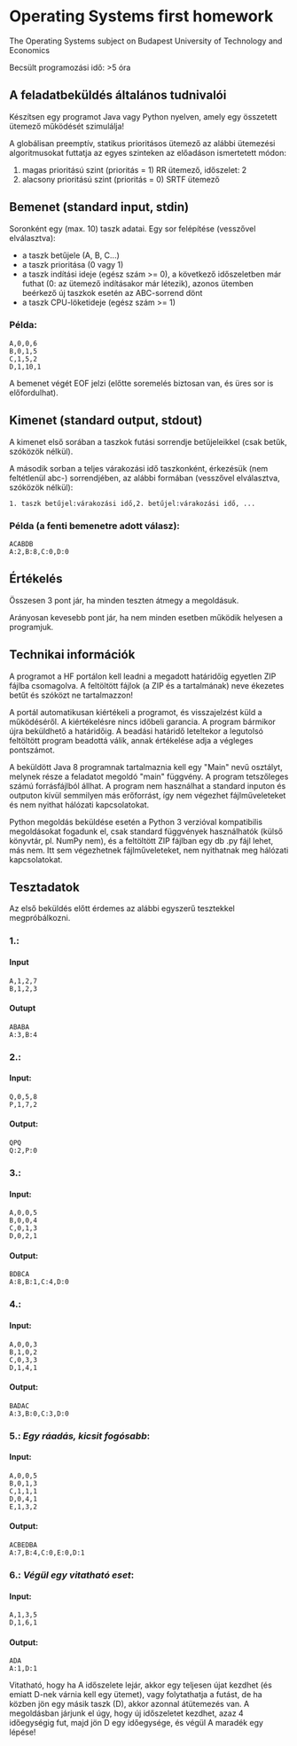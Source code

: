 # Operating Systems first homework

The Operating Systems subject on Budapest University of Technology and Economics

Becsült programozási idő: >5 óra

## A feladatbeküldés általános tudnivalói

Készítsen egy programot Java vagy Python nyelven, amely egy összetett ütemező működését szimulálja!

A globálisan preemptív, statikus prioritásos ütemező az alábbi ütemezési algoritmusokat futtatja az egyes szinteken az előadáson ismertetett módon:

1. magas prioritású szint (prioritás = 1) RR ütemező, időszelet: 2
2. alacsony prioritású szint (prioritás = 0) SRTF ütemező

## Bemenet (standard input, stdin)

Soronként egy (max. 10) taszk adatai. Egy sor felépítése (vesszővel elválasztva):

- a taszk betűjele (A, B, C...)
- a taszk prioritása (0 vagy 1)
- a taszk indítási ideje (egész szám >= 0), a következő időszeletben már futhat (0: az ütemező indításakor már létezik), azonos ütemben beérkező új taszkok esetén az ABC-sorrend dönt
- a taszk CPU-löketideje (egész szám >= 1)

### Példa:

```
A,0,0,6
B,0,1,5
C,1,5,2
D,1,10,1
```

A bemenet végét EOF jelzi (előtte soremelés biztosan van, és üres sor is előfordulhat).

## Kimenet (standard output, stdout)

A kimenet első sorában a taszkok futási sorrendje betűjeleikkel (csak betűk, szóközök nélkül).

A második sorban a teljes várakozási idő taszkonként, érkezésük (nem feltétlenül abc-) sorrendjében, az alábbi formában (vesszővel elválasztva, szóközök nélkül):

```
1. taszk betűjel:várakozási idő,2. betűjel:várakozási idő, ...
```

### Példa (a fenti bemenetre adott válasz):

```
ACABDB
A:2,B:8,C:0,D:0
```

## Értékelés

Összesen 3 pont jár, ha minden teszten átmegy a megoldásuk.

Arányosan kevesebb pont jár, ha nem minden esetben működik helyesen a programjuk.

## Technikai információk

A programot a HF portálon kell leadni a megadott határidőig egyetlen ZIP fájlba csomagolva. A feltöltött fájlok (a ZIP és a tartalmának) neve ékezetes betűt és szóközt ne tartalmazzon!

A portál automatikusan kiértékeli a programot, és visszajelzést küld a működéséről. A kiértékelésre nincs időbeli garancia. A program bármikor újra beküldhető a határidőig. A beadási határidő leteltekor a legutolsó feltöltött program beadottá válik, annak értékelése adja a végleges pontszámot.

A beküldött Java 8 programnak tartalmaznia kell egy "Main" nevű osztályt, melynek része a feladatot megoldó "main" függvény. A program tetszőleges számú forrásfájlból állhat. A program nem használhat a standard inputon és outputon kívül semmilyen más erőforrást, így nem végezhet fájlműveleteket és nem nyithat hálózati kapcsolatokat.

Python megoldás beküldése esetén a Python 3 verzióval kompatibilis megoldásokat fogadunk el, csak standard függvények használhatók (külső könyvtár, pl. NumPy nem), és a feltöltött ZIP fájlban egy db .py fájl lehet, más nem. Itt sem végezhetnek fájlműveleteket, nem nyithatnak meg hálózati kapcsolatokat.

## Tesztadatok

Az első beküldés előtt érdemes az alábbi egyszerű tesztekkel megpróbálkozni.

### 1.:

#### Input

```
A,1,2,7
B,1,2,3
```

#### Outupt

```
ABABA
A:3,B:4
```

### 2.:

#### Input:

```
Q,0,5,8
P,1,7,2
```

#### Output:

```
QPQ
Q:2,P:0
```

### 3.:

#### Input:

```
A,0,0,5
B,0,0,4
C,0,1,3
D,0,2,1
```

#### Output:

```
BDBCA
A:8,B:1,C:4,D:0
```

### 4.:

#### Input:

```
A,0,0,3
B,1,0,2
C,0,3,3
D,1,4,1
```

#### Output:

```
BADAC
A:3,B:0,C:3,D:0
```

### 5.: _Egy ráadás, kicsit fogósabb_:

#### Input:

```
A,0,0,5
B,0,1,3
C,1,1,1
D,0,4,1
E,1,3,2
```

#### Output:

```
ACBEDBA
A:7,B:4,C:0,E:0,D:1
```

### 6.: _Végül egy vitatható eset_:

#### Input:

```
A,1,3,5
D,1,6,1
```

#### Output:

```
ADA
A:1,D:1
```

Vitatható, hogy ha A időszelete lejár, akkor egy teljesen újat kezdhet (és emiatt D-nek várnia kell egy ütemet), vagy folytathatja a futást, de ha közben jön egy másik taszk (D), akkor azonnal átütemezés van. A megoldásban járjunk el úgy, hogy új időszeletet kezdhet, azaz 4 időegységig fut, majd jön D egy időegysége, és végül A maradék egy lépése!
